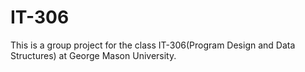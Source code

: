 # IT-306
This is a group project for the class IT-306(Program Design and Data Structures) at George Mason University.


